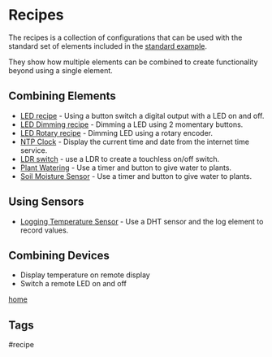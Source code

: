 # Recipes

The recipes is a collection of configurations that can be used with the standard set of elements included in the [standard example](/examples/standard).

They show how multiple elements can be combined to create functionality beyond using a single element.

## Combining Elements

* [LED recipe](/recipes/led.md) - Using a button switch a digital output with a LED on and off.
* [LED Dimming recipe](/recipes/led.md) - Dimming a LED using 2 momentary buttons.
* [LED Rotary recipe](/recipes/ledrotary.md) - Dimming LED using a rotary encoder.
* [NTP Clock](/recipes/ntpclock.md) - Display the current time and date from the internet time service.
* [LDR switch](/recipes/ldrswitch.md) - use a LDR to create a touchless on/off switch.
* [Plant Watering](/recipes/water.md) - Use a timer and button to give water to plants.
* [Soil Moisture Sensor](/recipes/capasoil.md) - Use a timer and button to give water to plants.

## Using Sensors

* [Logging Temperature Sensor](/recipes/templogger.md) - Use a DHT sensor and the log element to record values.

<!-- * Display temperature from local sensor -->
<!-- * [Display Time, temperature and humidity](/recipes/tempdisplay.md) -->

<!-- * [Alarm with timer for duration](/recipes/alarm.md) -->


## Combining Devices

* Display temperature on remote display 
* Switch a remote LED on and off


[home](/index.md)

## Tags

#recipe